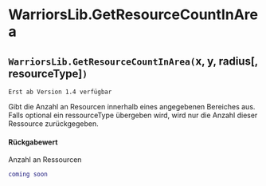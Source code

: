 # WarriorsLib.GetResourceCountInArea

## `WarriorsLib.GetResourceCountInArea(`x, y, radius\[, resourceType]`)`

`Erst ab Version 1.4 verfügbar`

Gibt die Anzahl an Resourcen innerhalb eines angegebenen Bereiches aus. Falls optional ein ressourceType übergeben wird, wird nur die Anzahl dieser Ressource zurückgegeben.&#x20;

#### Rückgabewert

Anzahl an Ressourcen

```lua
coming soon
```
